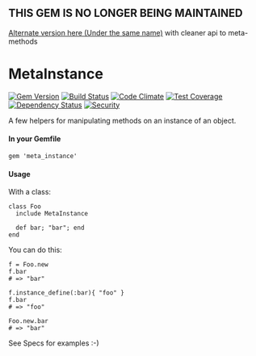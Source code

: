 ## THIS GEM IS NO LONGER BEING MAINTAINED

[Alternate version here (Under the same name)](https://github.com/NullVoxPopuli/meta-instance) with cleaner api to meta-methods

MetaInstance
============

[![Gem Version](http://img.shields.io/gem/v/meta_instance.svg?style=flat-square)](http://badge.fury.io/rb/meta_instance)
[![Build Status](http://img.shields.io/travis/NullVoxPopuli/MetaInstance.svg?style=flat-square)](https://travis-ci.org/NullVoxPopuli/MetaInstance)
[![Code Climate](http://img.shields.io/codeclimate/github/NullVoxPopuli/MetaInstance.svg?style=flat-square)](https://codeclimate.com/github/NullVoxPopuli/MetaInstance)
[![Test Coverage](http://img.shields.io/codeclimate/coverage/github/NullVoxPopuli/MetaInstance.svg?style=flat-square)](https://codeclimate.com/github/NullVoxPopuli/MetaInstance)
[![Dependency Status](http://img.shields.io/gemnasium/NullVoxPopuli/MetaInstance.svg?style=flat-square)](https://gemnasium.com/NullVoxPopuli/MetaInstance)
[![Security](https://hakiri.io/github/NullVoxPopuli/MetaInstance/master.svg)](https://hakiri.io/github/NullVoxPopuli/MetaInstance/master)

A few helpers for manipulating methods on an instance of an object.


#### In your Gemfile

    gem 'meta_instance'

#### Usage

With a class:

    class Foo
      include MetaInstance

      def bar; "bar"; end
    end

You can do this:

    f = Foo.new
    f.bar
    # => "bar"

    f.instance_define(:bar){ "foo" }
    f.bar
    # => "foo"

    Foo.new.bar
    # => "bar"


See Specs for examples :-)
